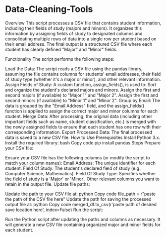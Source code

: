 # Data-Cleaning-Tools
Overview
This script processes a CSV file that contains student information, including their fields of study (majors and minors). It organizes this information by assigning fields of study to designated columns and consolidating multiple rows of data into a single row per student based on their email address. The final output is a structured CSV file where each student has clearly defined "Major" and "Minor" fields.

Functionality
The script performs the following steps:

Load the Data: The script reads a CSV file using the pandas library, assuming the file contains columns for students' email addresses, their field of study type (whether it's a major or minor), and other relevant information.
Assign Fields of Study: A custom function, assign_fields(), is used to:
Sort and organize the student's declared majors and minors.
Assign the first and second majors (if available) to "Major 1" and "Major 2".
Assign the first and second minors (if available) to "Minor 1" and "Minor 2".
Group by Email: The data is grouped by the "Email Address" field, and the assign_fields() function is applied to assign the correct major and minor columns for each student.
Merge Data: After processing, the original data (including other important fields such as name, student classification, etc.) is merged with the newly assigned fields to ensure that each student has one row with their corresponding information.
Export Processed Data: The final processed data is saved to a new CSV file.
How to Use
Prerequisites
Install Python 3.x.
Install the required library:
bash
Copy code
pip install pandas
Steps
Prepare your CSV file:

Ensure your CSV file has the following columns (or modify the script to match your column names):
Email Address: The unique identifier for each student.
Field Of Study: The student's declared field of study (e.g., Computer Science, Mathematics).
Field Of Study Type: Specifies whether the field of study is a 'Major' or 'Minor'.
Other relevant columns you want to retain in the output file.
Update file paths:

Update the path to your CSV file at:
python
Copy code
file_path = r"paste the path of the CSV file here"
Update the path for saving the processed output file at:
python
Copy code
merged_df.to_csv(r'paste path of desired save location here', index=False)
Run the script:

Run the Python script after updating the paths and columns as necessary.
It will generate a new CSV file containing organized major and minor fields for each student.

